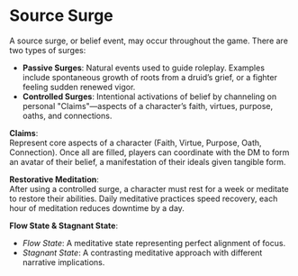 # Source Surge

A source surge, or belief event, may occur throughout the game. There are two types of surges:

- **Passive Surges**: Natural events used to guide roleplay. Examples include spontaneous growth of roots from a druid’s grief, or a fighter feeling sudden renewed vigor.
- **Controlled Surges**: Intentional activations of belief by channeling on personal "Claims"—aspects of a character’s faith, virtues, purpose, oaths, and connections.

**Claims**:  
Represent core aspects of a character (Faith, Virtue, Purpose, Oath, Connection). Once all are filled, players can coordinate with the DM to form an avatar of their belief, a manifestation of their ideals given tangible form.

**Restorative Meditation**:  
After using a controlled surge, a character must rest for a week or meditate to restore their abilities. Daily meditative practices speed recovery, each hour of meditation reduces downtime by a day.

**Flow State & Stagnant State**:  
- *Flow State*: A meditative state representing perfect alignment of focus.
- *Stagnant State*: A contrasting meditative approach with different narrative implications.
